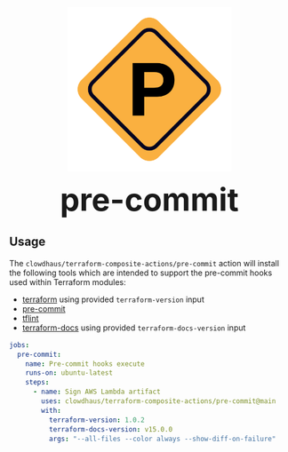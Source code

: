 <p align="center">
  <img src="../.github/images/pre-commit.svg " alt="Pre-Commit" height="296px">
</p>
<h1 style="font-size: 56px; margin: 0; padding: 0;" align="center">
  pre-commit
</h1>

## Usage

The `clowdhaus/terraform-composite-actions/pre-commit` action will install the following tools which are intended to support the pre-commit hooks used within Terraform modules:

- [terraform](https://github.com/hashicorp/terraform) using provided `terraform-version` input
- [pre-commit](https://github.com/pre-commit/pre-commit)
- [tflint](https://github.com/terraform-linters/tflint)
- [terraform-docs](https://github.com/terraform-docs/terraform-docs) using provided `terraform-docs-version` input

```yml
jobs:
  pre-commit:
    name: Pre-commit hooks execute
    runs-on: ubuntu-latest
    steps:
      - name: Sign AWS Lambda artifact
        uses: clowdhaus/terraform-composite-actions/pre-commit@main
        with:
          terraform-version: 1.0.2
          terraform-docs-version: v15.0.0
          args: "--all-files --color always --show-diff-on-failure"
```
